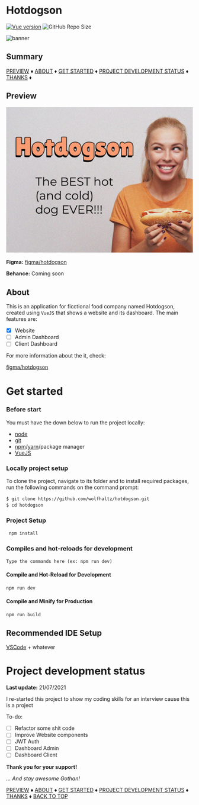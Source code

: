 # Hotdogson

[![Vue version](https://img.shields.io/badge/Vue-3.2.33-green.svg)](https://vuejs.org)
![GitHub Repo Size](https://img.shields.io/github/repo-size/wolfhaltz/hotdogson)

<img src="cool-banner-here-ma-frem.png" alt="banner" />

## Summary

[PREVIEW](#Preview) &diams; [ABOUT](#About) &diams; [GET STARTED](#Get-started) &diams; [PROJECT DEVELOPMENT STATUS](#Project-development-status) &diams; [THANKS](#Thanks) &diams;

## Preview

[![Watch the preview](./behance.png)](./demo.mp4)

__Figma:__
<a href="https://www.figma.com/file/2RhE3NUqZwsZVx7r3xJrOq/HotDogson?node-id=0%3A1">figma/hotdogson</a>

__Behance:__
Coming soon


## About

This is an application for ficctional food company named Hotdogson, created using `VueJS` that shows a website and its dashboard.
The main features are:

- [x] Website
- [ ] Admin Dashboard
- [ ] Client Dashboard

For more information about the it, check:

<a href="https://www.figma.com/file/2RhE3NUqZwsZVx7r3xJrOq/HotDogson?node-id=0%3A1">figma/hotdogson</a>

# Get started

### Before start
  
You must have the down below to run the project locally:

- <a href="https://nodejs.org/en/">node</a>
- <a href="https://git-scm.com">git</a>
- <a href="https://www.npmjs.com">npm</a>/<a href="https://yarnpkg.com">yarn</a>/package manager
- <a href="https://vuejs.org">VueJS</a>

### Locally project setup

To clone the project, navigate to its folder and to install required packages, run the following commands on the command prompt:

```sh
$ git clone https://github.com/wolfhaltz/hotdogson.git
$ cd hotdogson
```
  
### Project Setup

```sh
 npm install
```

### Compiles and hot-reloads for development
```
Type the commands here (ex: npm run dev)
```
  
#### Compile and Hot-Reload for Development

```sh
npm run dev
```

#### Compile and Minify for Production

```sh
npm run build
```

## Recommended IDE Setup

[VSCode](https://code.visualstudio.com/) + whatever
  
# Project development status
__Last update:__ 21/07/2021

I re-started this project to show my coding skills for an interview cause this is a project

To-do:

- [ ] Refactor some shit code
- [ ] Improve Website components
- [ ] JWT Auth
- [ ] Dashboard Admin
- [ ] Dashboard Client

__Thank you for your support!__

_... And stay awesome Gothan!_
  
[PREVIEW](#Preview) &diams; [ABOUT](#About) &diams; [GET STARTED](#Get-started) &diams; [PROJECT DEVELOPMENT STATUS](#Project-development-status) &diams; [THANKS](#Thanks) &diams; [BACK TO TOP](#Project-name-here)